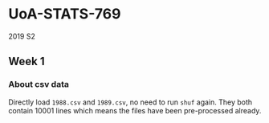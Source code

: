 # UoA-STATS-769

2019 S2

## Week 1
### About csv data
Directly load `1988.csv` and `1989.csv`, no need to run `shuf` again. They both contain 10001 lines which means the files have been pre-processed already.
